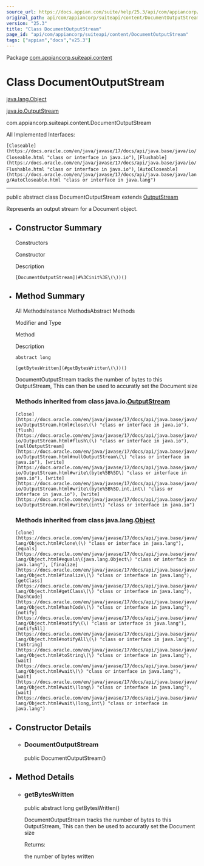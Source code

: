 ```yaml
---
source_url: https://docs.appian.com/suite/help/25.3/api/com/appiancorp/suiteapi/content/DocumentOutputStream.html
original_path: api/com/appiancorp/suiteapi/content/DocumentOutputStream.html
version: "25.3"
title: "Class DocumentOutputStream"
page_id: "api/com/appiancorp/suiteapi/content/DocumentOutputStream"
tags: ["appian","docs","v25.3"]
---
```



Package [com.appiancorp.suiteapi.content](package-summary.html)

# Class DocumentOutputStream

[java.lang.Object](https://docs.oracle.com/en/java/javase/17/docs/api/java.base/java/lang/Object.html "class or interface in java.lang")

[java.io.OutputStream](https://docs.oracle.com/en/java/javase/17/docs/api/java.base/java/io/OutputStream.html "class or interface in java.io")

com.appiancorp.suiteapi.content.DocumentOutputStream

All Implemented Interfaces:

`[Closeable](https://docs.oracle.com/en/java/javase/17/docs/api/java.base/java/io/Closeable.html "class or interface in java.io")`, `[Flushable](https://docs.oracle.com/en/java/javase/17/docs/api/java.base/java/io/Flushable.html "class or interface in java.io")`, `[AutoCloseable](https://docs.oracle.com/en/java/javase/17/docs/api/java.base/java/lang/AutoCloseable.html "class or interface in java.lang")`

* * *

public abstract class DocumentOutputStream extends [OutputStream](https://docs.oracle.com/en/java/javase/17/docs/api/java.base/java/io/OutputStream.html "class or interface in java.io")

Represents an output stream for a Document object.

-   ## Constructor Summary

    Constructors

    Constructor

    Description

    `[DocumentOutputStream](#%3Cinit%3E\(\))()`

-   ## Method Summary

    All MethodsInstance MethodsAbstract Methods

    Modifier and Type

    Method

    Description

    `abstract long`

    `[getBytesWritten](#getBytesWritten\(\))()`

    DocumentOutputStream tracks the number of bytes to this OutputStream, This can then be used to accuratly set the Document size

    ### Methods inherited from class java.io.[OutputStream](https://docs.oracle.com/en/java/javase/17/docs/api/java.base/java/io/OutputStream.html "class or interface in java.io")

    `[close](https://docs.oracle.com/en/java/javase/17/docs/api/java.base/java/io/OutputStream.html#close\(\) "class or interface in java.io"), [flush](https://docs.oracle.com/en/java/javase/17/docs/api/java.base/java/io/OutputStream.html#flush\(\) "class or interface in java.io"), [nullOutputStream](https://docs.oracle.com/en/java/javase/17/docs/api/java.base/java/io/OutputStream.html#nullOutputStream\(\) "class or interface in java.io"), [write](https://docs.oracle.com/en/java/javase/17/docs/api/java.base/java/io/OutputStream.html#write\(byte%5B%5D\) "class or interface in java.io"), [write](https://docs.oracle.com/en/java/javase/17/docs/api/java.base/java/io/OutputStream.html#write\(byte%5B%5D,int,int\) "class or interface in java.io"), [write](https://docs.oracle.com/en/java/javase/17/docs/api/java.base/java/io/OutputStream.html#write\(int\) "class or interface in java.io")`

    ### Methods inherited from class java.lang.[Object](https://docs.oracle.com/en/java/javase/17/docs/api/java.base/java/lang/Object.html "class or interface in java.lang")

    `[clone](https://docs.oracle.com/en/java/javase/17/docs/api/java.base/java/lang/Object.html#clone\(\) "class or interface in java.lang"), [equals](https://docs.oracle.com/en/java/javase/17/docs/api/java.base/java/lang/Object.html#equals\(java.lang.Object\) "class or interface in java.lang"), [finalize](https://docs.oracle.com/en/java/javase/17/docs/api/java.base/java/lang/Object.html#finalize\(\) "class or interface in java.lang"), [getClass](https://docs.oracle.com/en/java/javase/17/docs/api/java.base/java/lang/Object.html#getClass\(\) "class or interface in java.lang"), [hashCode](https://docs.oracle.com/en/java/javase/17/docs/api/java.base/java/lang/Object.html#hashCode\(\) "class or interface in java.lang"), [notify](https://docs.oracle.com/en/java/javase/17/docs/api/java.base/java/lang/Object.html#notify\(\) "class or interface in java.lang"), [notifyAll](https://docs.oracle.com/en/java/javase/17/docs/api/java.base/java/lang/Object.html#notifyAll\(\) "class or interface in java.lang"), [toString](https://docs.oracle.com/en/java/javase/17/docs/api/java.base/java/lang/Object.html#toString\(\) "class or interface in java.lang"), [wait](https://docs.oracle.com/en/java/javase/17/docs/api/java.base/java/lang/Object.html#wait\(\) "class or interface in java.lang"), [wait](https://docs.oracle.com/en/java/javase/17/docs/api/java.base/java/lang/Object.html#wait\(long\) "class or interface in java.lang"), [wait](https://docs.oracle.com/en/java/javase/17/docs/api/java.base/java/lang/Object.html#wait\(long,int\) "class or interface in java.lang")`

-   ## Constructor Details

    -   ### DocumentOutputStream

        public DocumentOutputStream()

-   ## Method Details

    -   ### getBytesWritten

        public abstract long getBytesWritten()

        DocumentOutputStream tracks the number of bytes to this OutputStream, This can then be used to accuratly set the Document size

        Returns:

        the number of bytes written